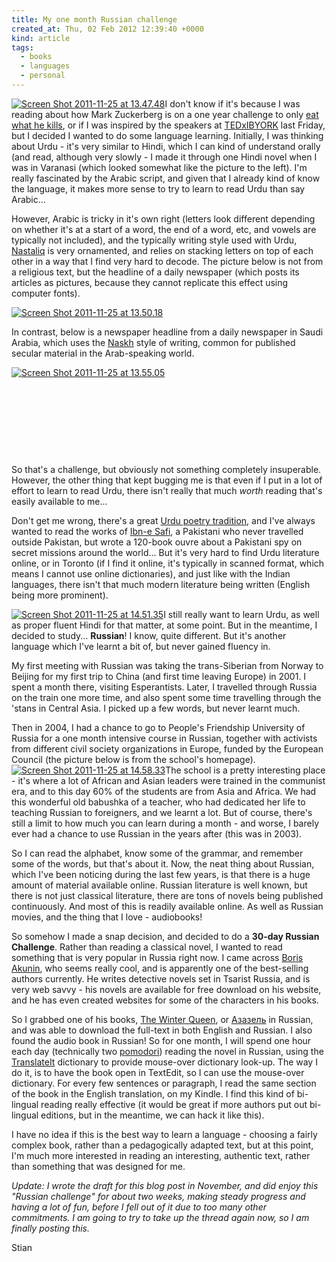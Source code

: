 ```yaml
---
title: My one month Russian challenge
created_at: Thu, 02 Feb 2012 12:39:40 +0000
kind: article
tags:
  - books
  - languages
  - personal
---
```


[![](http://reganmian.net/blog/wp-content/uploads/2011/11/Screen-Shot-2011-11-25-at-13.47.48-.png "Screen Shot 2011-11-25 at 13.47.48")](http://reganmian.net/blog/wp-content/uploads/2011/11/Screen-Shot-2011-11-25-at-13.47.48-.png)I
don't know if it's because I was reading about how Mark Zuckerberg is on
a one year challenge to only [eat what he
kills](http://mashable.com/2011/05/27/mark-zuckerberg-eats-kills/), or
if I was inspired by the speakers at
[TEDxIBYORK](http://tedxibyork.com/) last Friday, but I decided I wanted
to do some language learning. Initially, I was thinking about Urdu -
it's very similar to Hindi, which I can kind of understand orally (and
read, although very slowly - I made it through one Hindi novel when I
was in Varanasi (which looked somewhat like the picture to the left).
I'm really fascinated by the Arabic script, and given that I already
kind of know the language, it makes more sense to try to learn to read
Urdu than say Arabic...

However, Arabic is tricky in it's own right (letters look different
depending on whether it's at a start of a word, the end of a word, etc,
and vowels are typically not included), and the typically writing style
used with Urdu, [Nastaliq](http://en.wikipedia.org/wiki/Nastaliq) is
very ornamented, and relies on stacking letters on top of each other in
a way that I find very hard to decode. The picture below is not from a
religious text, but the headline of a daily newspaper (which posts its
articles as pictures, because they cannot replicate this effect using
computer fonts).

[![](http://reganmian.net/blog/wp-content/uploads/2011/11/Screen-Shot-2011-11-25-at-13.50.18-.png "Screen Shot 2011-11-25 at 13.50.18")](http://reganmian.net/blog/wp-content/uploads/2011/11/Screen-Shot-2011-11-25-at-13.50.18-.png)

In contrast, below is a newspaper headline from a daily newspaper in
Saudi Arabia, which uses the
[Naskh](http://en.wikipedia.org/wiki/Naskh_(script)) style of writing,
common for published secular material in the Arab-speaking world.

[![](http://reganmian.net/blog/wp-content/uploads/2011/11/Screen-Shot-2011-11-25-at-13.55.05-.png "Screen Shot 2011-11-25 at 13.55.05")](http://reganmian.net/blog/wp-content/uploads/2011/11/Screen-Shot-2011-11-25-at-13.55.05-.png)

 

 

 

 

So that's a challenge, but obviously not something completely
insuperable. However, the other thing that kept bugging me is that even
if I put in a lot of effort to learn to read Urdu, there isn't really
that much *worth* reading that's easily available to me...

Don't get me wrong, there's a great [Urdu poetry
tradition](http://en.wikipedia.org/wiki/Urdu_poetry), and I've always
wanted to read the works of [Ibn-e
Safi](http://en.wikipedia.org/wiki/Ibn-e-Safi), a Pakistani who never
travelled outside Pakistan, but wrote a 120-book ouvre about a Pakistani
spy on secret missions around the world... But it's very hard to find
Urdu literature online, or in Toronto (if I find it online, it's
typically in scanned format, which means I cannot use online
dictionaries), and just like with the Indian languages, there isn't that
much modern literature being written (English being more prominent).

[![](http://reganmian.net/blog/wp-content/uploads/2011/11/Screen-Shot-2011-11-25-at-14.51.35-.png "Screen Shot 2011-11-25 at 14.51.35")](http://reganmian.net/blog/wp-content/uploads/2011/11/Screen-Shot-2011-11-25-at-14.51.35-.png)I
still really want to learn Urdu, as well as proper fluent Hindi for that
matter, at some point. But in the meantime, I decided to study...
**Russian**! I know, quite different. But it's another language which
I've learnt a bit of, but never gained fluency in.

My first meeting with Russian was taking the trans-Siberian from Norway
to Beijing for my first trip to China (and first time leaving Europe) in
2001. I spent a month there, visiting Esperantists. Later, I travelled
through Russia on the train one more time, and also spent some time
travelling through the 'stans in Central Asia. I picked up a few words,
but never learnt much.

Then in 2004, I had a chance to go to People's Friendship University of
Russia for a one month intensive course in Russian, together with
activists from different civil society organizations in Europe, funded
by the European Council (the picture below is from the school's
homepage).[![](http://reganmian.net/blog/wp-content/uploads/2011/11/Screen-Shot-2011-11-25-at-14.58.33-.png "Screen Shot 2011-11-25 at 14.58.33")](http://reganmian.net/blog/wp-content/uploads/2011/11/Screen-Shot-2011-11-25-at-14.58.33-.png)The
school is a pretty interesting place - it's where a lot of African and
Asian leaders were trained in the communist era, and to this day 60% of
the students are from Asia and Africa. We had this wonderful old
babushka of a teacher, who had dedicated her life to teaching Russian to
foreigners, and we learnt a lot. But of course, there's still a limit to
how much you can learn during a month - and worse, I barely ever had a
chance to use Russian in the years after (this was in 2003).

So I can read the alphabet, know some of the grammar, and remember some
of the words, but that's about it. Now, the neat thing about Russian,
which I've been noticing during the last few years, is that there is a
huge amount of material available online. Russian literature is well
known, but there is not just classical literature, there are tons of
novels being published continuously. And most of this is readily
available online. As well as Russian movies, and the thing that I love -
audiobooks!

So somehow I made a snap decision, and decided to do a **30-day Russian
Challenge**. Rather than reading a classical novel, I wanted to read
something that is very popular in Russia right now. I came across [Boris
Akunin](http://en.wikipedia.org/wiki/Boris_Akunin), who seems really
cool, and is apparently one of the best-selling authors currently. He
writes detective novels set in Tsarist Russia, and is very web savvy -
his novels are available for free download on his website, and he has
even created websites for some of the characters in his books.

So I grabbed one of his books, [The Winter
Queen](http://www.boris-akunin.com/bk_winterqueen.html), or
[Азазель](http://www.akunin.ru/knigi/fandorin/erast/azazel/) in Russian,
and was able to download the full-text in both English and Russian. I
also found the audio book in Russian! So for one month, I will spend one
hour each day (technically two
[pomodori](http://www.pomodorotechnique.com/)) reading the novel in
Russian, using the
[TranslateIt](http://mac.gettranslateit.com/) dictionary to provide
mouse-over dictionary look-up. The way I do it, is to have the book open
in TextEdit, so I can use the mouse-over dictionary. For every few
sentences or paragraph, I read the same section of the book in the
English translation, on my Kindle. I find this kind of bi-lingual
reading really effective (it would be great if more authors put out
bi-lingual editions, but in the meantime, we can hack it like this).

I have no idea if this is the best way to learn a language - choosing a
fairly complex book, rather than a pedagogically adapted text, but at
this point, I'm much more interested in reading an interesting,
authentic text, rather than something that was designed for me.

*Update: I wrote the draft for this blog post in November, and did enjoy
this "Russian challenge" for about two weeks, making steady progress and
having a lot of fun, before I fell out of it due to too many other
commitments. I am going to try to take up the thread again now, so I am
finally posting this.*

Stian

 
